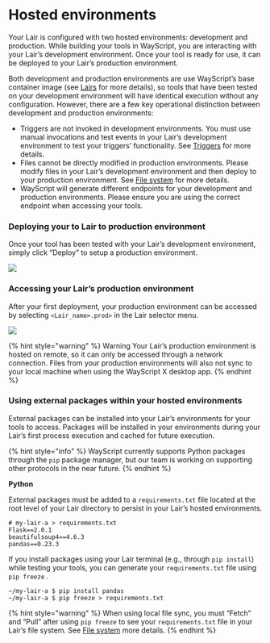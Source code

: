 # Hosted environments

Your Lair is configured with two hosted environments: development and production. While building your tools in WayScript, you are interacting with your Lair’s development environment. Once your tool is ready for use, it can be deployed to your Lair’s production environment.

Both development and production environments are use WayScript’s base container image (see [Lairs](../building-tools/lairs.md) for more details), so tools that have been tested on your development environment will have identical execution without any configuration. However, there are a few key operational distinction between development and production environments:

* Triggers are not invoked in development environments. You must use manual invocations and test events in your Lair’s development environment to test your triggers’ functionality. See [Triggers](../building-tools/triggers.md) for more details.
* Files cannot be directly modified in production environments. Please modify files in your Lair’s development environment and then deploy to your production environment. See [File system](../building-tools/file-system.md) for more details.
* WayScript will generate different endpoints for your development and production environments. Please ensure you are using the correct endpoint when accessing your tools.

### Deploying your to Lair to production environment

Once your tool has been tested with your Lair’s development environment, simply click “Deploy” to setup a production environment.

![](https://codahosted.io/docs/2kDMDaZ6QP/blobs/bl-AXtnWh-Z-8/6b2594d660acf4d949ac26910a64efb47bb0d25bdaba678f08f20eefb795aa54b1ac27fd5df373c743ce313e4573b77d5507526f11059aacfd3984e69e2d5a2e9615c546209f4441b104eafbe749c7df5746e4e58821781c81a2cbea00dd729793e951f5)

### Accessing your Lair’s production environment

After your first deployment, your production environment can be accessed by selecting `<Lair_name>.prod>` in the Lair selector menu.

![](https://codahosted.io/docs/2kDMDaZ6QP/blobs/bl-f3PLYNXimn/42911fbf2b98e2bbf6165b336fa36c73ac0738805ea70a4c859459fb45ef874a3edad2c2740b15754d7d4ccf14b392ce9fb44b9b8987247ac439c52cf90ac22ba24059eb019a8e9de3ba30f1ee4178faad9e6f032e766d2f48e01cd0b6daa87d2d76f6d9)

{% hint style="warning" %}
Warning Your Lair’s production environment is hosted on remote, so it can only be accessed through a network connection. Files from your production environments will also not sync to your local machine when using the WayScript X desktop app.
{% endhint %}

### Using external packages within your hosted environments

External packages can be installed into your Lair’s environments for your tools to access. Packages will be installed in your environments during your Lair’s first process execution and cached for future execution.

{% hint style="info" %}
WayScript currently supports Python packages through the `pip` package manager, but our team is working on supporting other protocols in the near future.
{% endhint %}

**Python**

External packages must be added to a `requirements.txt` file located at the root level of your Lair directory to persist in your Lair’s hosted environments.

```
# my-lair-a > requirements.txt
Flask==2.0.1
beautifulsoup4==4.6.3
pandas==0.23.3
```

If you install packages using your Lair terminal (e.g., through `pip install`) while testing your tools, you can generate your `requirements.txt` file using `pip freeze` .

```
~/my-lair-a $ pip install pandas
~/my-lair-a $ pip freeze > requirements.txt
```

{% hint style="warning" %}
When using local file sync, you must “Fetch” and “Pull” after using `pip freeze` to see your `requirements.txt` file in your Lair’s file system. See [File system](../building-tools/file-system.md) more details.
{% endhint %}
